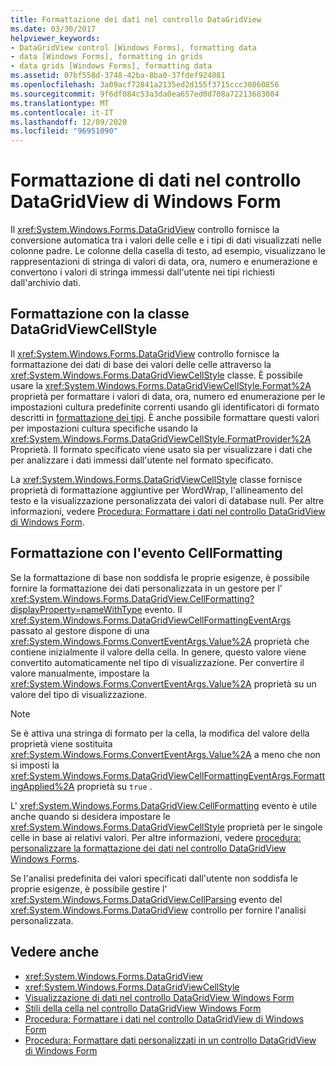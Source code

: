 ```yaml
---
title: Formattazione dei dati nel controllo DataGridView
ms.date: 03/30/2017
helpviewer_keywords:
- DataGridView control [Windows Forms], formatting data
- data [Windows Forms], formatting in grids
- data grids [Windows Forms], formatting data
ms.assetid: 07bf558d-3748-42ba-8ba0-37fdef924081
ms.openlocfilehash: 3a09acf72841a2135ed2d155f3715ccc30860856
ms.sourcegitcommit: 9f6df084c53a3da0ea657ed0d708a72213683084
ms.translationtype: MT
ms.contentlocale: it-IT
ms.lasthandoff: 12/09/2020
ms.locfileid: "96951090"
---
```

# <a name="data-formatting-in-the-windows-forms-datagridview-control"></a>Formattazione di dati nel controllo DataGridView di Windows Form

Il <xref:System.Windows.Forms.DataGridView> controllo fornisce la conversione automatica tra i valori delle celle e i tipi di dati visualizzati nelle colonne padre. Le colonne della casella di testo, ad esempio, visualizzano le rappresentazioni di stringa di valori di data, ora, numero e enumerazione e convertono i valori di stringa immessi dall'utente nei tipi richiesti dall'archivio dati.  
  
## <a name="formatting-with-the-datagridviewcellstyle-class"></a>Formattazione con la classe DataGridViewCellStyle  

 Il <xref:System.Windows.Forms.DataGridView> controllo fornisce la formattazione dei dati di base dei valori delle celle attraverso la <xref:System.Windows.Forms.DataGridViewCellStyle> classe. È possibile usare la <xref:System.Windows.Forms.DataGridViewCellStyle.Format%2A> proprietà per formattare i valori di data, ora, numero ed enumerazione per le impostazioni cultura predefinite correnti usando gli identificatori di formato descritti in [formattazione dei tipi](/dotnet/standard/base-types/formatting-types). È anche possibile formattare questi valori per impostazioni cultura specifiche usando la <xref:System.Windows.Forms.DataGridViewCellStyle.FormatProvider%2A> Proprietà. Il formato specificato viene usato sia per visualizzare i dati che per analizzare i dati immessi dall'utente nel formato specificato.  
  
 La <xref:System.Windows.Forms.DataGridViewCellStyle> classe fornisce proprietà di formattazione aggiuntive per WordWrap, l'allineamento del testo e la visualizzazione personalizzata dei valori di database null. Per altre informazioni, vedere [Procedura: Formattare i dati nel controllo DataGridView di Windows Form](how-to-format-data-in-the-windows-forms-datagridview-control.md).  
  
## <a name="formatting-with-the-cellformatting-event"></a>Formattazione con l'evento CellFormatting  

 Se la formattazione di base non soddisfa le proprie esigenze, è possibile fornire la formattazione dei dati personalizzata in un gestore per l' <xref:System.Windows.Forms.DataGridView.CellFormatting?displayProperty=nameWithType> evento. Il <xref:System.Windows.Forms.DataGridViewCellFormattingEventArgs> passato al gestore dispone di una <xref:System.Windows.Forms.ConvertEventArgs.Value%2A> proprietà che contiene inizialmente il valore della cella. In genere, questo valore viene convertito automaticamente nel tipo di visualizzazione. Per convertire il valore manualmente, impostare la <xref:System.Windows.Forms.ConvertEventArgs.Value%2A> proprietà su un valore del tipo di visualizzazione.  
  
> [!NOTE]
> Se è attiva una stringa di formato per la cella, la modifica del valore della proprietà viene sostituita <xref:System.Windows.Forms.ConvertEventArgs.Value%2A> a meno che non si imposti la <xref:System.Windows.Forms.DataGridViewCellFormattingEventArgs.FormattingApplied%2A> proprietà su `true` .  
  
 L' <xref:System.Windows.Forms.DataGridView.CellFormatting> evento è utile anche quando si desidera impostare le <xref:System.Windows.Forms.DataGridViewCellStyle> proprietà per le singole celle in base ai relativi valori. Per altre informazioni, vedere [procedura: personalizzare la formattazione dei dati nel controllo DataGridView Windows Forms](how-to-customize-data-formatting-in-the-windows-forms-datagridview-control.md).  
  
 Se l'analisi predefinita dei valori specificati dall'utente non soddisfa le proprie esigenze, è possibile gestire l' <xref:System.Windows.Forms.DataGridView.CellParsing> evento del <xref:System.Windows.Forms.DataGridView> controllo per fornire l'analisi personalizzata.  
  
## <a name="see-also"></a>Vedere anche

- <xref:System.Windows.Forms.DataGridView>
- <xref:System.Windows.Forms.DataGridViewCellStyle>
- [Visualizzazione di dati nel controllo DataGridView Windows Form](displaying-data-in-the-windows-forms-datagridview-control.md)
- [Stili della cella nel controllo DataGridView Windows Form](cell-styles-in-the-windows-forms-datagridview-control.md)
- [Procedura: Formattare i dati nel controllo DataGridView di Windows Form](how-to-format-data-in-the-windows-forms-datagridview-control.md)
- [Procedura: Formattare dati personalizzati in un controllo DataGridView di Windows Form](how-to-customize-data-formatting-in-the-windows-forms-datagridview-control.md)
